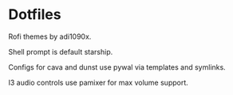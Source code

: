 # Dotfiles
Rofi themes by adi1090x.

Shell prompt is default starship.

Configs for cava and dunst use pywal via templates and symlinks.

I3 audio controls use pamixer for max volume support.




